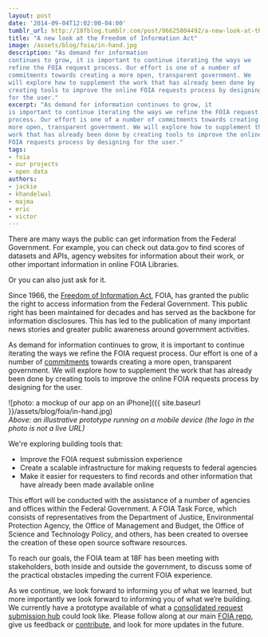 ```yaml
---
layout: post
date: '2014-09-04T12:02:00-04:00'
tumblr_url: http://18fblog.tumblr.com/post/96625804492/a-new-look-at-the-freedom-of-information-act
title: "A new look at the Freedom of Information Act"
image: /assets/blog/foia/in-hand.jpg
description: "As demand for information
continues to grow, it is important to continue iterating the ways we
refine the FOIA request process. Our effort is one of a number of
commitments towards creating a more open, transparent government. We
will explore how to supplement the work that has already been done by
creating tools to improve the online FOIA requests process by designing
for the user."
excerpt: "As demand for information continues to grow, it
is important to continue iterating the ways we refine the FOIA request
process. Our effort is one of a number of commitments towards creating a
more open, transparent government. We will explore how to supplement the
work that has already been done by creating tools to improve the online
FOIA requests process by designing for the user."
tags:
- foia
- our projects
- open data
authors:
- jackie
- khandelwal
- majma
- eric
- victor
---
```


There are many ways the public can get information from the Federal
Government. For example, you can check out data.gov to find scores of
datasets and APIs, agency websites for information about their work, or
other important information in online FOIA Libraries.

Or you can also just ask for it.

Since 1966, the [Freedom of Information
Act](http://www.foia.gov/about.html), FOIA, has granted the public the
right to access information from the Federal Government. This public
right has been maintained for decades and has served as the backbone for
information disclosures. This has led to the publication of many
important news stories and greater public awareness around government
activities.

As demand for information continues to grow, it is important to continue
iterating the ways we refine the FOIA request process. Our effort is one
of a number of
[commitments](https://www.whitehouse.gov/sites/default/files/docs/us_national_action_plan_6p.pdf)
towards creating a more open, transparent government. We will explore
how to supplement the work that has already been done by creating tools
to improve the online FOIA requests process by designing for the user.

![photo: a mockup of our app on an
iPhone]({{ site.baseurl }}/assets/blog/foia/in-hand.jpg)\
*Above: an illustrative prototype running on a mobile device (the logo
in the photo is not a live URL)*

We're exploring building tools that:

-   Improve the FOIA request submission experience
-   Create a scalable infrastructure for making requests to federal
    agencies
-   Make it easier for requesters to find records and other information
    that have already been made available online

This effort will be conducted with the assistance of a number of
agencies and offices within the Federal Government. A FOIA Task Force,
which consists of representatives from the Department of Justice,
Environmental Protection Agency, the Office of Management and Budget,
the Office of Science and Technology Policy, and others, has been
created to oversee the creation of these open source software resources.

To reach our goals, the FOIA team at 18F has been meeting with
stakeholders, both inside and outside the government, to discuss some of
the practical obstacles impeding the current FOIA experience.

As we continue, we look forward to informing you of what we learned, but
more importantly we look forward to informing you of what we’re
building. We currently have a prototype available of what a
[consolidated request submission
hub](https://github.com/18F/foia-design/pull/40) could look like. Please
follow along at our main [FOIA repo](https://github.com/18F/foia-hub),
give us feedback or
[contribute](https://18f.gsa.gov/2014/08/12/the-contributors-guide-to-18f-code-for-the-common/),
and look for more updates in the future.
